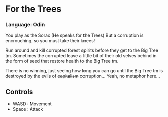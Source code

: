
# For the Trees
### Language: Odin

You play as the Sorax (He speaks for the Trees) But a corruption is encrouching, so you must take their knees!

Run around and kill corrupted forest spirits before they get to the Big Tree tm. Sometimes the corrupted leave a little bit of their old selves behind in the form of seed that restore health to the Big Tree tm.

There is no winning, just seeing how long you can go until the Big Tree tm is destroyed by the evils of ~~capitalism~~ corruption... Yeah, no metaphor here...

## Controls
- WASD : Movement
- Space : Attack
